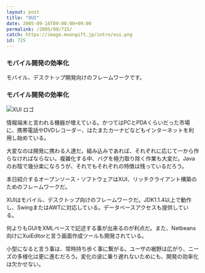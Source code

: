 ```yaml
---
layout: post
title: "XUI"
date: 2005-09-16T09:00:00+09:00
permalink: /2005/09/715/
catch: https://image.moongift.jp/intro/xui.png
id: 725
---
```

### モバイル開発の効率化
  
モバイル、デスクトップ開発向けのフレームワークです。  
<!--more-->  

### モバイル開発の効率化
  

![XUI ロゴ](https://image.moongift.jp/intro/xui.png "XUI ロゴ")

  

情報端末と言われる機器が増えている。かつてはPCとPDAくらいだった市場に、携帯電話やDVDレコーダー、はたまたカーナビなどもインターネットを利用し始めている。

  

大変なのは開発に携わる人達だ。組み込みであれば、それぞれに応じて一から作らなければならない。複雑化する中、バグを極力取り除く作業も大変だ。Javaのお陰で幾分楽になろうが、それでもそれぞれの特徴は残っているだろう。

  

本日紹介するオープンソース・ソフトウェアはXUI、リッチクライアント構築のためのフレームワークだ。

  

XUIはモバイル、デスクトップ向けのフレームワークだ。JDK1.1.4以上で動作し、SwingまたはAWTに対応している。データベースアクセスも提供している。

  

何よりもGUIをXMLベースで記述する事が出来るのが利点だ。また、Netbeans向けにXuiEditorと言う画面作成ツールも開発されている。

  

小型になると言う事は、常時持ち歩く事に繋がる。ユーザの裾野は広がり、ニーズの多様化は更に進むだろう。変化の波に乗り遅れないためにも、開発の効率化は欠かせない。

